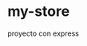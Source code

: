 # my-store
proyecto con express
<!-- comenzare a aplicar el principio de solid a todo el sofware que desarrollo
S – Single Responsibility Principle (SRP)
O – Open/Closed Principle (OCP)
L – Liskov Substitution Principle (LSP)
I – Interface Segregation Principle (ISP)
D – Dependency Inversion Principle (DIP) -->
